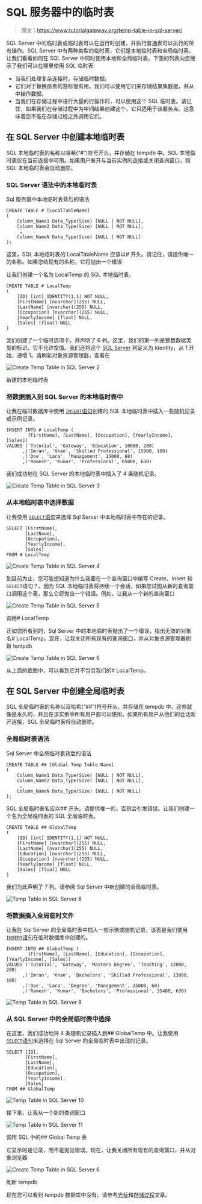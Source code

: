 # SQL 服务器中的临时表

> 原文：<https://www.tutorialgateway.org/temp-table-in-sql-server/>

SQL Server 中的临时表或临时表可以在运行时创建，并执行普通表可以执行的所有操作。SQL Server 中有两种类型的临时表，它们是本地临时表和全局临时表。让我们看看如何在 SQL Server 中同时使用本地和全局临时表。下面的列表向您展示了我们可以在哪里使用 SQL 临时表:

*   当我们处理复杂连接时，存储临时数据。
*   它们对于替换昂贵的游标很有用。我们可以使用它们来存储结果集数据，并从中操作数据。
*   当我们在存储过程中进行大量的行操作时，可以使用这个 SQL 临时表。请记住，如果我们在存储过程中为中间结果创建这个，它只适用于该服务点。这意味着您不能在存储过程之外调用它们。

## 在 SQL Server 中创建本地临时表

SQL 本地临时表的名称以哈希(“#”)符号开头，并存储在 tempdb 中。SQL 本地临时表仅在当前连接中可用。如果用户断开与当前实例的连接或关闭查询窗口，则 SQL 本地临时表会自动删除。

### SQL Server 语法中的本地临时表

Sql 服务器中本地临时表背后的语法

```
CREATE TABLE # [LocalTableName]
(
    Column_Name1 Data_Type(Size) [NULL | NOT NULL],
    Column_Name2 Data_Type(Size) [NULL | NOT NULL],
     …
    Column_NameN Data_Type(Size) [NULL | NOT NULL]
);
```

这里，SQL 本地临时表的 LocalTableName 应该以# 开头。请记住，请提供唯一的名称。如果您给现有的名称，它将抛出一个错误

让我们创建一个名为 LocalTemp 的 SQL 本地临时表。

```
CREATE TABLE # LocalTemp
(
	[ID] [int] IDENTITY(1,1) NOT NULL,
	[FirstName] [nvarchar](255) NULL,
	[LastName] [nvarchar](255) NULL,
	[Occupation] [nvarchar](255) NULL,
	[YearlyIncome] [float] NULL,
	[Sales] [float] NULL
)
```

我们创建了一个临时选项卡，并声明了 6 列。这里，我们的第一列是整数数据类型的标识，它不允许空值。我们还将这个 [SQL Server](https://www.tutorialgateway.org/sql/) 列定义为 Identity，从 1 开始，递增 1。请刷新对象资源管理器，查看在

![Create Temp Table in SQL Server 2](img/0674473965e1957ce448e5bf89aba036.png)

新建的本地临时表

### 将数据插入到 SQL Server 的本地临时表中

让我在临时数据库中使用 [`INSERT`语句](https://www.tutorialgateway.org/sql-insert-statement/)创建的 SQL 本地临时表中插入一些随机记录或示例记录。

```
INSERT INTO # LocalTemp (
	    [FirstName], [LastName], [Occupation], [YearlyIncome], [Sales])
VALUES ('Tutorial', 'Gateway', 'Education', 10000, 200)
      ,('Imran', 'Khan', 'Skilled Professional', 15900, 100)
      ,('Doe', 'Lara', 'Management', 15000, 60)
      ,('Ramesh', 'Kumar', 'Professional', 65000, 630)
```

我们成功地在 SQL Server 的本地临时表中插入了 4 条随机记录。

![Create Temp Table in SQL Server 3](img/ffa6a4ec5098fa32814df2db0239209e.png)

### 从本地临时表中选择数据

让我使用 [`SELECT`语句](https://www.tutorialgateway.org/sql-select-statement/)来选择 Sql Server 中本地临时表中存在的记录。

```
SELECT [FirstName], 
       [LastName], 
       [Occupation], 
       [YearlyIncome], 
       [Sales] 
FROM # LocalTemp
```

![Create Temp Table in SQL Server 4](img/a6ca6c616f07daa48ac9db0a8c0ef203.png)

到目前为止，您可能想知道为什么我要在一个查询窗口中编写 Create、Insert 和`SELECT`语句？。因为 SQL 本地临时表将持续一个会话，如果您试图从新的查询窗口调用这个表，那么它将抛出一个错误。例如，让我从一个新的查询窗口

![Create Temp Table in SQL Server 5](img/8572dc03f405b63fdd9de74e4987c8fc.png)

调用# LocalTemp

正如您所看到的，Sql Server 中的本地临时表抛出了一个错误，指出无效的对象名# LocalTemp。现在，让我关闭所有现有的查询窗口，并从对象资源管理器刷新 tempdb

![Create Temp Table in SQL Server 6](img/b58373e389f67a55feea17b47dcae217.png)

从上面的截图中，可以看到它并不包含我们的# LocalTemp。

## 在 SQL Server 中创建全局临时表

SQL 全局临时表的名称以双哈希(“##”)符号开头，并存储在 tempdb 中。这些就像是永久的，并且在该实例中所有用户都可以使用。如果所有用户从他们的会话断开连接，SQL 全局临时表将自动删除。

### 全局临时表语法

Sql Server 中全局临时表背后的语法

```
CREATE TABLE ## [Global Temp Table Name]
(
    Column_Name1 Data_Type(Size) [NULL | NOT NULL],
    Column_Name2 Data_Type(Size) [NULL | NOT NULL],
     …
    Column_NameN Data_Type(Size) [NULL | NOT NULL]
);
```

SQL 全局临时表名应以## 开头。请提供唯一的，否则会引发错误。让我们创建一个名为全局临时表的 SQL 全局临时表。

```
CREATE TABLE ## GlobalTemp
(
	[ID] [int] IDENTITY(1,1) NOT NULL,
	[FirstName] [nvarchar](255) NULL,
	[LastName] [nvarchar](255) NULL,
	[Education] [nvarchar](255) NULL,
	[Occupation] [nvarchar](255) NULL,
	[YearlyIncome] [float] NULL,
	[Sales] [float] NULL
)
```

我们为此声明了 7 列。请参阅 Sql Server 中新创建的全局临时表。

![Temp Table in SQL Server 8](img/2499397399a6a4c1f2f3e09903759b32.png)

### 将数据插入全局临时文件

让我在 Sql Server 的全局临时表中插入一些示例或随机记录，该表是我们使用 [`INSERT`语句](https://www.tutorialgateway.org/sql-insert-statement/)在临时数据库中创建的。

```
INSERT INTO ## GlobalTemp (
	    [FirstName], [LastName], [Education], [Occupation], [YearlyIncome], [Sales])
VALUES ('Tutorial', 'Gateway', 'Masters Degree', 'Teaching', 12000, 200)
      ,('Imran', 'Khan', 'Bachelors', 'Skilled Professional', 13900, 100)
      ,('Doe', 'Lara', 'Degree', 'Management', 25000, 60)
      ,('Ramesh', 'Kumar', 'Bachelors', 'Professional', 35400, 630)
```

![Temp Table in SQL Server 9](img/fa424161615a55e611586b51000610d8.png)

### 从 SQL Server 中的全局临时表中选择

在这里，我们成功地将 4 条随机记录插入到## GlobalTemp 中。让我使用 [`SELECT`语句](https://www.tutorialgateway.org/sql-select-statement/)来选择在 Sql Server 的全局临时表中出现的记录。

```
SELECT [ID],
       [FirstName], 
       [LastName], 
       [Education], 
       [Occupation],
       [YearlyIncome], 
       [Sales] 
FROM ## GlobalTemp
```

![Temp Table in SQL Server 10](img/bf8e9f07853d43562211c8d13062253b.png)

接下来，让我从一个新的查询窗口

![Temp Table in SQL Server 11](img/5eb8c4424ddd688b2c98b737108bb07b.png)

调用 SQL 中的## Global Temp 表

它显示的是记录，而不是抛出错误。现在，让我关闭所有现有的查询窗口，并从对象浏览器

![Create Temp Table in SQL Server 6](img/b58373e389f67a55feea17b47dcae217.png)

刷新 tempdb

现在您可以看到 tempdb 数据库中没有。请参考[光标](https://www.tutorialgateway.org/static-cursor-in-sql-server/)和[存储过程](https://www.tutorialgateway.org/stored-procedures-in-sql/)文章。